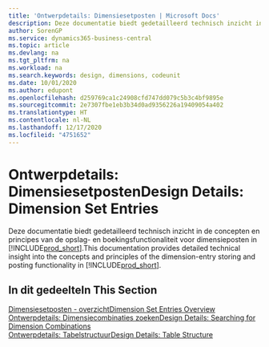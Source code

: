 ```yaml
---
title: 'Ontwerpdetails: Dimensiesetposten | Microsoft Docs'
description: Deze documentatie biedt gedetailleerd technisch inzicht in de concepten en principes die worden gebruikt om de opslag- en boekingsfunctie voor dimensieposten opnieuw te ontwerpen.
author: SorenGP
ms.service: dynamics365-business-central
ms.topic: article
ms.devlang: na
ms.tgt_pltfrm: na
ms.workload: na
ms.search.keywords: design, dimensions, codeunit
ms.date: 10/01/2020
ms.author: edupont
ms.openlocfilehash: d259769ca1c24908cfd747dd079c5b3c4bf9895e
ms.sourcegitcommit: 2e7307fbe1eb3b34d0ad9356226a19409054a402
ms.translationtype: HT
ms.contentlocale: nl-NL
ms.lasthandoff: 12/17/2020
ms.locfileid: "4751652"
---
```

# <a name="design-details-dimension-set-entries"></a><span data-ttu-id="a9628-103">Ontwerpdetails: Dimensiesetposten</span><span class="sxs-lookup"><span data-stu-id="a9628-103">Design Details: Dimension Set Entries</span></span>
<span data-ttu-id="a9628-104">Deze documentatie biedt gedetailleerd technisch inzicht in de concepten en principes van de opslag- en boekingsfunctionaliteit voor dimensieposten in [!INCLUDE[prod_short](includes/prod_short.md)].</span><span class="sxs-lookup"><span data-stu-id="a9628-104">This documentation provides detailed technical insight into the concepts and principles of the dimension-entry storing and posting functionality in [!INCLUDE[prod_short](includes/prod_short.md)].</span></span>

## <a name="in-this-section"></a><span data-ttu-id="a9628-105">In dit gedeelte</span><span class="sxs-lookup"><span data-stu-id="a9628-105">In This Section</span></span>  
[<span data-ttu-id="a9628-106">Dimensiesetposten - overzicht</span><span class="sxs-lookup"><span data-stu-id="a9628-106">Dimension Set Entries Overview</span></span>](design-details-dimension-set-entries-overview.md)  
[<span data-ttu-id="a9628-107">Ontwerpdetails: Dimensiecombinaties zoeken</span><span class="sxs-lookup"><span data-stu-id="a9628-107">Design Details: Searching for Dimension Combinations</span></span>](design-details-searching-for-dimension-combinations.md)  
[<span data-ttu-id="a9628-108">Ontwerpdetails: Tabelstructuur</span><span class="sxs-lookup"><span data-stu-id="a9628-108">Design Details: Table Structure</span></span>](design-details-table-structure.md)  
